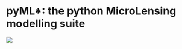 # pyML*: the python MicroLensing modelling suite

<!-- Commentaire  --> 
<a href="https://travis-ci.org/ArnaudCassan/microlensing"><img src="https://travis-ci.org/ArnaudCassan/microlensing.svg?branch=master"></a>
